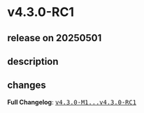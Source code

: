 # v4.3.0-RC1

## release on 20250501
## description
## changes
<strong>Full Changelog</strong>: <a class="commit-link" href="https://github.com/spring-cloud/spring-cloud-consul/compare/v4.3.0-M1...v4.3.0-RC1"><tt>v4.3.0-M1...v4.3.0-RC1</tt></a>


